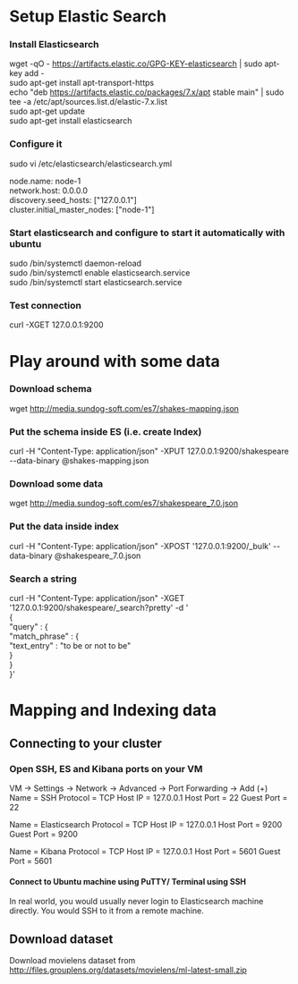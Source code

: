 # Setup Elastic Search


### Install Elasticsearch
wget -qO - https://artifacts.elastic.co/GPG-KEY-elasticsearch | sudo apt-key add -  
sudo apt-get install apt-transport-https  
echo "deb https://artifacts.elastic.co/packages/7.x/apt stable main" | sudo tee -a /etc/apt/sources.list.d/elastic-7.x.list  
sudo apt-get update  
sudo apt-get install elasticsearch  

### Configure it
sudo vi /etc/elasticsearch/elasticsearch.yml  

node.name: node-1  
network.host: 0.0.0.0  
discovery.seed_hosts: ["127.0.0.1"]  
cluster.initial_master_nodes: ["node-1"]  

### Start elasticsearch and configure to start it automatically with ubuntu
sudo /bin/systemctl daemon-reload  
sudo /bin/systemctl enable elasticsearch.service  
sudo /bin/systemctl start elasticsearch.service  

### Test connection
curl -XGET 127.0.0.1:9200  

# Play around with some data

### Download schema
wget http://media.sundog-soft.com/es7/shakes-mapping.json  

### Put the schema inside ES (i.e. create Index)
curl -H "Content-Type: application/json" -XPUT 127.0.0.1:9200/shakespeare --data-binary @shakes-mapping.json  

### Download some data
wget http://media.sundog-soft.com/es7/shakespeare_7.0.json  

### Put the data inside index
curl -H "Content-Type: application/json" -XPOST '127.0.0.1:9200/_bulk' --data-binary @shakespeare_7.0.json  

### Search a string
curl -H "Content-Type: application/json" -XGET '127.0.0.1:9200/shakespeare/_search?pretty' -d '  
{  
"query" : {  
"match_phrase" : {  
"text_entry" : "to be or not to be"  
}  
}  
}'  

# Mapping and Indexing data

## Connecting to your cluster

### Open SSH, ES and Kibana ports on your VM
VM -> Settings -> Network -> Advanced -> Port Forwarding -> Add (+)
Name = SSH
Protocol = TCP
Host IP = 127.0.0.1
Host Port = 22
Guest Port = 22

Name = Elasticsearch
Protocol = TCP
Host IP = 127.0.0.1
Host Port = 9200
Guest Port = 9200

Name = Kibana
Protocol = TCP
Host IP = 127.0.0.1
Host Port = 5601
Guest Port = 5601

#### Connect to Ubuntu machine using PuTTY/ Terminal using SSH
In real world, you would usually never login to Elasticsearch machine directly. You would SSH to it from a remote machine.


## Download dataset

Download movielens dataset from http://files.grouplens.org/datasets/movielens/ml-latest-small.zip








